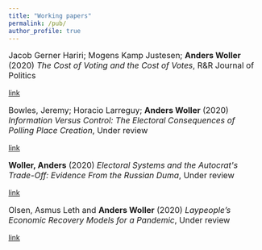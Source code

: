 ```yaml
---
title: "Working papers"
permalink: /pub/
author_profile: true
---
```


<p style="font-size:16px"> Jacob Gerner Hariri; Mogens Kamp Justesen; <b>Anders Woller</b> (2020) <i>The Cost of Voting and the Cost of Votes</i>, R&R Journal of Politics <p/> <a href="https://www.dropbox.com/s/wdo92hws6vql7wy/CostofVoting_resub.pdf?dl=0">link</a>

<p style="font-size:16px"> Bowles, Jeremy; Horacio Larreguy; <b>Anders Woller</b> (2020) <i>Information Versus Control: The Electoral Consequences of Polling Place Creation</i>, Under review<p/> <a href="https://www.dropbox.com/s/7c9af158pohk0hy/InformationVScontrol.pdf?dl=0">link</a>

<p style="font-size:16px"> <b>Woller, Anders</b> (2020) <i>Electoral Systems and the Autocrat's Trade-Off: Evidence From the Russian Duma</i>, Under review<p/> <a href="https://www.dropbox.com/s/cjcu5lwvhlqqydq/Electoral_systems.pdf?dl=0">link</a>

<p style="font-size:16px"> Olsen, Asmus Leth and <b>Anders Woller</b> (2020) <i>Laypeople’s Economic Recovery Models for a Pandemic</i>, Under review<p/> <a href="https://www.dropbox.com/s/v1macvcbdqyjan3/manuscript_econ_covid19.pdf?dl=0">link</a>
